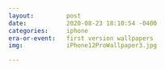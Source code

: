 ```yaml
---
layout:         post
date:           2020-08-23 18:10:54 -0400
categories:     iphone 
era-or-event:   first version wallpapers
img:            iPhone12ProWallpaper3.jpg

---
```

